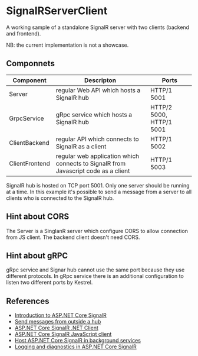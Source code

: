 # SignalRServerClient

A working sample of a standalone SignalR server with two clients (backend and frontend).

NB: the current implementation is not a showcase.

## Componnets

|Component|Descripton|Ports|
|---------|----------|-----|
|Server|regular Web API which hosts a SignalR hub|HTTP/1 5001|
|GrpcService|gRpc service which hosts a SignalR hub|HTTP/2 5000, HTTP/1 5001|
|ClientBackend|regular API which connects to SignalR as a client|HTTP/1 5002|
|ClientFrontend|regular web application which connects to SignalR from Javascript code as a client|HTTP/1 5003|

SignalR hub is hosted on TCP port 5001. Only one server should be running at a time. In this example it's possible to send a message from a server to all clients who is connected to the SignalR hub.

## Hint about CORS

The Server is a SinglanR server which configure CORS to allow connection from JS client. The backend client doesn't need CORS.

## Hint about gRPC

gRpc service and Signar hub cannot use the same port because they use different protocols. In gRpc service there is an additional configuration to listen two different ports by Kestrel.

## References

- [Introduction to ASP.NET Core SignalR](https://docs.microsoft.com/en-us/aspnet/core/signalr/introduction?view=aspnetcore-3.1)
- [Send messages from outside a hub](https://docs.microsoft.com/en-us/aspnet/core/signalr/hubcontext?view=aspnetcore-3.1)
- [ASP.NET Core SignalR .NET Client](https://docs.microsoft.com/en-us/aspnet/core/signalr/dotnet-client?view=aspnetcore-3.1&tabs=visual-studio)
- [ASP.NET Core SignalR JavaScript client](https://docs.microsoft.com/en-us/aspnet/core/signalr/javascript-client?view=aspnetcore-3.1)
- [Host ASP.NET Core SignalR in background services](https://docs.microsoft.com/en-us/aspnet/core/signalr/background-services?view=aspnetcore-3.1)
- [Logging and diagnostics in ASP.NET Core SignalR](https://docs.microsoft.com/en-us/aspnet/core/signalr/diagnostics?view=aspnetcore-3.1)

